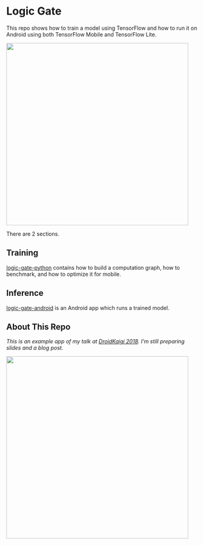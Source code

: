 # Logic Gate

This repo shows how to train a model using TensorFlow and how to run it on Android using both TensorFlow Mobile and TensorFlow Lite.

<img src="https://github.com/rejasupotaro/logic-gate/blob/master/images/example.gif?raw=true" width="480">

There are 2 sections.

## Training

[logic-gate-python](https://github.com/rejasupotaro/logic-gate/tree/master/logic-gate-python) contains how to build a computation graph, how to benchmark, and how to optimize it for mobile.

## Inference

[logic-gate-android](https://github.com/rejasupotaro/logic-gate/tree/master/logic-gate-android) is an Android app which runs a trained model.

## About This Repo

_This is an example app of my talk at [DroidKaigi 2018](https://droidkaigi.jp/2018/en/). I'm still preparing slides and a blog post._

<img src="https://github.com/rejasupotaro/logic-gate/blob/master/images/slide.gif?raw=true" width="480">
